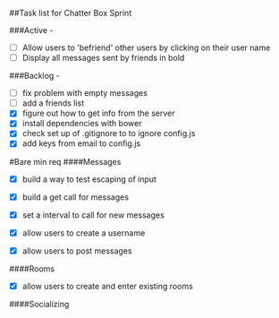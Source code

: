 ##Task list for Chatter Box Sprint


###Active - 
- [ ] Allow users to 'befriend' other users by clicking on their user name
- [ ] Display all messages sent by friends in bold

###Backlog - 
- [ ] fix problem with empty messages
- [ ] add a friends list
- [x] figure out how to get info from the server
- [x] install dependencies with bower
- [x] check set up of .gitignore to to ignore config.js
- [x] add keys from email to config.js

#Bare min req
####Messages
- [x] build a way to test escaping of input
- [x] build a get call for messages
- [x] set a interval to call for new messages
- [x] allow users to create a username
- [x] allow users to post messages
 


####Rooms
- [x] allow users to create and enter existing rooms
 

####Socializing
